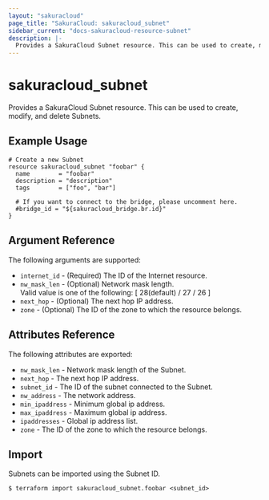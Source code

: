 ```yaml
---
layout: "sakuracloud"
page_title: "SakuraCloud: sakuracloud_subnet"
sidebar_current: "docs-sakuracloud-resource-subnet"
description: |-
  Provides a SakuraCloud Subnet resource. This can be used to create, modify, and delete Subnets.
---
```


# sakuracloud\_subnet

Provides a SakuraCloud Subnet resource. This can be used to create, modify, and delete Subnets.

## Example Usage

```hcl
# Create a new Subnet
resource sakuracloud_subnet "foobar" {
  name        = "foobar"
  description = "description"
  tags        = ["foo", "bar"]
 
  # If you want to connect to the bridge, please uncomment here.
  #bridge_id = "${sakuracloud_bridge.br.id}"
}
```

## Argument Reference

The following arguments are supported:

* `internet_id` - (Required) The ID of the Internet resource.
* `nw_mask_len` - (Optional) Network mask length.  
Valid value is one of the following: [ 28(default) / 27 / 26 ]
* `next_hop` - (Optional) The next hop IP address.
* `zone` - (Optional) The ID of the zone to which the resource belongs.

## Attributes Reference

The following attributes are exported:

* `nw_mask_len` - Network mask length of the Subnet.
* `next_hop` - The next hop IP address.
* `subnet_id` - The ID of the subnet connected to the Subnet.
* `nw_address` -  The network address.
* `min_ipaddress` - Minimum global ip address.
* `max_ipaddress` - Maximum global ip address.
* `ipaddresses` - Global ip address list.
* `zone` - The ID of the zone to which the resource belongs.

## Import

Subnets can be imported using the Subnet ID.

```
$ terraform import sakuracloud_subnet.foobar <subnet_id>
```
